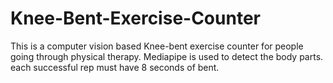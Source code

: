 # Knee-Bent-Exercise-Counter
This is a computer vision based Knee-bent exercise counter for people going through physical therapy. Mediapipe is used to detect the body parts.
each successful rep must have 8 seconds of bent.
